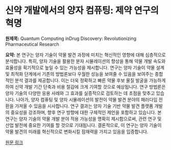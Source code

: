 # 신약 개발에서의 양자 컴퓨팅: 제약 연구의 혁명

**원제목:** Quantum Computing inDrug Discovery: Revolutionizing Pharmaceutical Research

**요약:** 본 연구는 양자 기술이 약물 발견 과정에 미치는 혁신적인 영향에 대해 심층적으로 분석합니다. 특히, 양자 기술을 활용한 분자 시뮬레이션의 향상을 통해 약물 개발 속도와 효율성을 획기적으로 높일 수 있는 가능성을 제시합니다.  연구는 양자 기술이 약물 설계 및 최적화 단계에서 기존의 방법론보다 우월한 성능을 보여줄 수 있음을 보여주는 종합적인 분석 결과를 제공합니다.  이는 더욱 정확하고 빠른 약물 후보 물질 발굴을 가능하게 하여 신약 개발 기간 단축과 비용 절감에 크게 기여할 것으로 예상됩니다.  연구 방법론은 양자 기술의 다양한 응용 사례와 그 효과를 실증적으로 검토하는 데 초점을 맞추고 있습니다.  나아가, 양자 컴퓨팅 및 양자 시뮬레이션의 발전이 약물 발견 분야의 패러다임 전환을 가져올 수 있음을 시사합니다.  연구 결과는 양자 기술 기반 약물 발견 플랫폼 개발의 중요성을 강조하며, 향후 연구 방향에 대한 구체적인 제언을 포함하고 있습니다.  본 연구는 양자 기술의 약물 개발 분야 적용 가능성을 명확히 제시함으로써,  관련 연구 및 산업 발전에 중요한 기여를 할 것으로 기대됩니다.  결론적으로, 이 연구는 양자 기술이 약물 발견의 미래를 혁신적으로 변화시킬 잠재력을 가지고 있음을 입증합니다.

[원문 링크](https://www.igi-global.com/chapter/quantum-computing-in-drug-discovery/385708)
